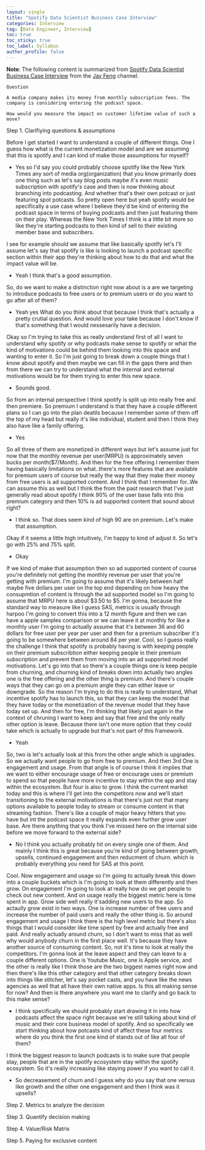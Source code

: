 ```yaml
---
layout: single
title: "Spotify Data Scientist Business Case Interview"
categories: Interview
tag: [Data Engineer, Interview]
toc: true
toc_sticky: true
toc_label: Syllabus
author_profile: false
---
```


**Note**: The following content is summarized from [Spotify Data Scientist Business Case Interview](https://youtu.be/ALSU1nZaxBo) from the [Jay Feng](https://www.youtube.com/@iqjayfeng) channel.

```
Question

A media company makes its money from monthly subscription fees. The company is considering entering the podcast space.

How would you measure the impact on customer lifetime value of such a move?
```

Step 1. Clarifiying questions & assumptions

Before I get started I want to understand a couple of different things. One I guess how what is the current monetization model and are we assuming that this is spotify and I can kind of make those assumptions for myself?

- Yes so I'd say you could probably choose spotify like the New York Times any sort of media org(organization) that you know primarily does one thing such as let's say blog posts maybe it's even music subscription with spotify's case and then is now thinking about branching into podcasting. And whether that's their own potcast or just featuring spot potcasts. So pretty open here but yeah spotify would be specifically a use case where I believe they'd be kind of entering the podcast space in terms of buying podcasts and then just featuring them on their play. Whereas the New York Times I think is a little bit more so like they're starting podcasts to then kind of sell to their existing member base and subscribers.

I see for example should we assume that like basically spotify let's I'll assume let's say that spotify is like is looking to launch a podcast specific section within their app they're thinking about how to do that and what the impact value will be.

- Yeah I think that's a good assumption.

So, do we want to make a distinction right now about is a are we targeting to introduce podcasts to free users or to premium users or do you want to go after all of them?

- Yeah yes What do you think about that because I think that's actually a pretty crutial question. And would love your take because I don't know if that's something that I would nessesarily have a decision.

Okay so I'm trying to take this as really understand first of all I want to understand why spotify or why podcasts make sense to spotify or what the kind of motivations could be behind them looking into this space and wanting to enter it. So I'm just going to break down a couple things that I know about spotify and then maybe we can fill in the gaps there and then from there we can try to understand what the internal and external motivations would be for them trying to enter this new space.

- Sounds good.

So from an internal perspective I think spotify is split up into really free and then premiere. So premium I understand is that they have a couple different plans so I can go into the plan deatils because I remember some of them off the top of my head but really it's like individual, student and then I think they also have like a family offering.

- Yes

So all three of them are monetized in different ways but let's assume just for now that the monthly revenue per user(MRPU) is approximately seven bucks per month($7/Month).
And then for the free offering I remember them having basically limitations on what..there's more features that are available for premium users of course but really the way that they make their money from free users is ad supported content. And I think that I remember for..We can assume this as well but I think the from the past research that I've just generally read about spotify I think 90% of the user base falls into this premium category and then 10% is ad supported content that sound about right?

- I think so. That does seem kind of high 90 are on premium. Let's make that assumption.

Okay if it seems a little high intuitively, I'm happy to kind of adjust it. So let's go with 25% and 75% split.

- Okay

If we kind of make that assumption then so ad supported content of course you're definitely not getting the monthly revenue per user that you're getting with premium. I'm going to assume that it's likely between half maybe five dollars per user on the top end depending on how heavy the consupmtion of content is through the ad supported model so I'm going to assume that MRPU here is about $3.50 to $5.
I'm gonna, because the standard way to measure like I guess SAS, metrics is usually through harpoo I'm going to convert this into a 12 month figure and then we can have a apple samples comparison or we can leave it at monthly for like a monthly user I'm going to actually assume that it's between 36 and 60 dollars for free user per year per user and then for a premium subscriber it's going to be somewhere between around 84 per year.
Cool, so I guess really the challenge I think that spotify is probably having is with keeping people on their premium subscribtion either keeping people in their premium subscription and prevent them from moving into an ad supported model motivations. Let's go into that so there's a couple things one is keep people from churning, and churning kind of breaks down into actually two angles one is the free offering and the other thing is premium. And there's couple ways that they can go on a premium angle they can either leave or downgrade. So the reason I'm trying to do this is really to understand, What incentive spotify has to launch this, so that they can keep the model that they have today or the monetization of the revenue model that they have today set up. And then for free, I'm thinking that likely just again in the context of chruning I want to keep and say that free and the only really other option is leave. Because there isn't one more option that they could take which is actually to upgrade but that's not part of this framework.

- Yeah

So, two is let's actually look at this from the other angle which is upgrades. So we actually want people to go from free to premium. And then 3rd One is engagement and usage. From that angle is of course I think it implies that we want to either encourage usage of free or encourage uses or premium to spend so that people have more incentive to stay within the app and stay within the ecosystem. But four is also to grow. I think the current market today and this is where I'll get into the competitors now and we'll start transitioning to the external motivations is that there's just not that many options available to people today to stream or consume content in that streaming fashion. There's like a couple of major heavy hitters that you have but int the podcast space it really expands even further grow user base. Are there anything that you think I've missed here on the internal side before we move forward to the external side?

- No I think you actually probably hit on every single one of them. And mainly I think this is great because you're kind of going between growth, upsells, continued engagement and then reducment of churn. which is probably everything you need for SAS at this point.

Cool. Now engagement and usage so I'm going to actually break this down into a couple buckets which is I'm going to look at them differently and then grow.
On engagement I'm going to look at really how do we get people to check out new content. And on usage really the biggest metric here is time spent in app. Grow side well really it'sadding new users to the app. So actaully grow exist in two ways. One is increase number of free users and increase the number of paid users and really the other thing is. So around engagement and usage I think there is the high level metric but there's also things that I would consider like time spent by free and actually free and paid. And really actually around churn, so I don't want to miss that as well why would anybody churn in the first place well. It's because they have another source of consuming content. So, not it's time to look at really the competitors.
I'm gonna look at the leave aspect and they can leave to a couple different options. One is Youtube Music, one is Apple service, and the other is really like I think those are the two biggest names right now and then there's like this other category and that other category breaks down into things like stitcher, let's say pocket casts, and you have like the news agencies as well that all have their own native apps. Is this all making sense for now? And then is there anywhere you want me to clarify and go back to this make sense?

- I think specifically we should probably start drawing it in into how podcasts affect the space right because we're still talking about kind of music and their core business model of spotify. And so specifically we start thinking about how potcasts kind of affect these four metrics where do you think the first one kind of stands out of like all four of them?

I think the biggest reason to launch podcasts is to make sure that people stay, people that are in the spotify ecosystem stay within the spotify ecosystem. So it's really increasing like staying power if you want to call it.

- So decreasement of churn and I guess why do you say that one versus like growth and the other one engagement and then I think was it upsells?

Step 2. Metrics to analyze the decision

Step 3. Quantify decision making

Step 4. Value/Risk Matrix

Step 5. Paying for exclusive content
